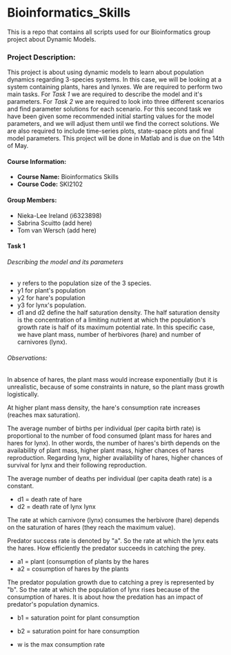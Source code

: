 # Bioinformatics_Skills

This is a repo that contains all scripts used for our Bioinformatics group project about Dynamic Models. 

### Project Description:  
This project is about using dynamic models to learn about population dynamics regarding 3-species systems. In this case, we will be looking at a system containing plants, hares and lynxes. We are required to perform two main tasks. For *Task 1* we are required to describe the model and it's parameters. For *Task 2* we are required to look into three different scenarios and find parameter solutions for each scenario. For this second task we have been given some recommended initial starting values for the model parameters, and we will adjust them until we find the correct solutions.  We are also required to include time-series plots, state-space plots and final model parameters. This project will be done in Matlab and is due on the 14th of May. 


#### Course Information:
- **Course Name:** Bioinformatics Skills
- **Course Code:** SKI2102

#### Group Members:
- Nieka-Lee Ireland (i6323898)  
- Sabrina Scuitto (add here)  
- Tom van Wersch (add here)  


#### Task 1
###### Describing the model and its parameters 

- y refers to the population size of the 3 species. 
- y1 for plant's population
- y2 for hare's population
- y3 for lynx's population.
- d1 and d2 define the half saturation density. The half saturation density is the concentration of a limiting nutrient at which the population's growth rate is half of its maximum potential rate. In this specific case, we have plant mass, number of herbivores (hare) and number of carnivores (lynx).

###### Observations:  
In absence of hares, the plant mass would increase exponentially (but it is unrealistic, because of some constraints in nature, so the plant mass growth logistically. 

At higher plant mass density, the hare's consumption rate increases (reaches max saturation).

The average number of births per individual (per capita birth rate) is proportional to the number of food consumed (plant mass for hares and hares for lynx). In other words, the number of hares's birth depends on the availability of plant mass, higher plant mass, higher chances of hares reproduction. Regarding lynx, higher availability of hares, higher chances of survival for lynx and their following reproduction.

The average number of deaths per individual (per capita death rate) is a constant.
- d1 = death rate of hare
- d2 = death rate of lynx lynx

The rate at which carnivore (lynx) consumes the herbivore (hare) depends on the saturation of hares (they reach the maximum value).

Predator success rate is denoted by "a". So the rate at which the lynx eats the hares. How efficiently the predator succeeds in catching the prey.
- a1 = plant (consumption of plants by the hares
- a2 = cosumption of hares by the plants 

The predator population growth due to catching a prey is represented by "b". So the rate at which the population of lynx rises because of the consumption of hares. It is about how the predation has an impact of predator's population dynamics.
- b1 = saturation point for plant consumption  
- b2 = saturation point for hare consumption 


- w is the max consumption rate
